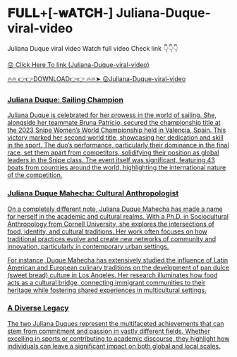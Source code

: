 # 𝐅𝐔𝐋𝐋+[-𝐰𝐀𝐓𝐂𝐇-] Juliana-Duque-viral-video
Juliana Duque viral video Watch full video  Check link 👇👇👇

<a href="https://fifa55ballz.com/tfrt65ftd"> 😜 Click Here To link (Juliana-Duque-viral-video)

🔥🔥 👉👉DOWNLOAD👉👉 🔥🔥➤  <a href="https://fifa55ballz.com/tfrt65ftd"> 😜Juliana-Duque-viral-video

### Juliana Duque: Sailing Champion
Juliana Duque is celebrated for her prowess in the world of sailing. She, alongside her teammate Bruna Patricio, secured the championship title at the 2023 Snipe Women’s World Championship held in Valencia, Spain. This victory marked her second world title, showcasing her dedication and skill in the sport. The duo’s performance, particularly their dominance in the final race, set them apart from competitors, solidifying their position as global leaders in the Snipe class. The event itself was significant, featuring 43 boats from countries around the world, highlighting the international nature of the competition.

### Juliana Duque Mahecha: Cultural Anthropologist
On a completely different note, Juliana Duque Mahecha has made a name for herself in the academic and cultural realms. With a Ph.D. in Sociocultural Anthropology from Cornell University, she explores the intersections of food, identity, and cultural traditions. Her work often focuses on how traditional practices evolve and create new networks of community and innovation, particularly in contemporary urban settings.

For instance, Duque Mahecha has extensively studied the influence of Latin American and European culinary traditions on the development of pan dulce (sweet bread) culture in Los Angeles. Her research illuminates how food acts as a cultural bridge, connecting immigrant communities to their heritage while fostering shared experiences in multicultural settings.

### A Diverse Legacy
The two Juliana Duques represent the multifaceted achievements that can stem from commitment and passion in vastly different fields. Whether excelling in sports or contributing to academic discourse, they highlight how individuals can leave a significant impact on both global and local scales.





